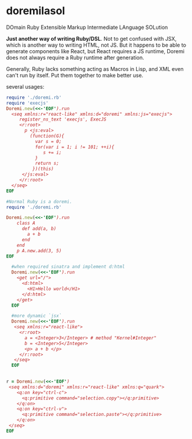 # doremilasol
DOmain Ruby Extensible Markup Intermediate LAnguage SOLution

**Just another way of writing Ruby/DSL**.  Not to get confused with JSX, which is another way to writing HTML, not JS. 
But it happens to be able to generate components like React, but React requires a JS runtime, Doremi does not always require a Ruby runtime after generation.

Generally, Ruby lacks something acting as Macros in Lisp, and XML even can't run by itself. Put them together to make better use.

several usages:


``` ruby
require './doremi.rb'
require 'execjs'
Doremi.new(<<-'EOF').run
  <seq xmlns:r="react-like" xmlns:d="doremi" xmlns:js="execjs">
     register_ns_text 'execjs', ExecJS
     <r:root>     
       p <js:eval>
         (function(G){
           var s = 0;
           for(var i = 1; i != 101; ++i){
              s += i;
           }
           return s;
          })(this)
      </js:eval>
     </r:root>
  </seq>
EOF
```



```ruby
#Normal Ruby is a doremi.
require './doremi.rb'

Doremi.new(<<-'EOF').run
    class A
      def add(a, b)
        a + b
      end
    end
    p A.new.add(3, 5)
EOF
```

```ruby
  #when required sinatra and implement d:html
  Doremi.new(<<-'EOF').run
    <get url="/">
      <d:html>
        <H1>Hello world</H1>
      </d:html>
    </get>
  EOF
```

```ruby
  #more dynamic `jsx`
  Doremi.new(<<-'EOF').run
   <seq xmlns:r="react-like">
     <r:root>
       a = <Integer>3</Integer> # method "Kernel#Integer"
       b = <Integer>5</Integer> 
       <p> a + b </p>
     </r:root>
   </seq>
  EOF
   
```



```ruby
r = Doremi.new(<<-'EOF')
 <seq xmlns:d="doremi" xmlns:r="react-like" xmlns:q="quark"> 
    <q:on key="ctrl-c">
      <q:primitive command="selection.copy"></q:primitive>
    </q:on>
    <q:on key="ctrl-v">
      <q:primitive command="selection.paste"></q:primitive>
    </q:on>
 </seq>
EOF
```
